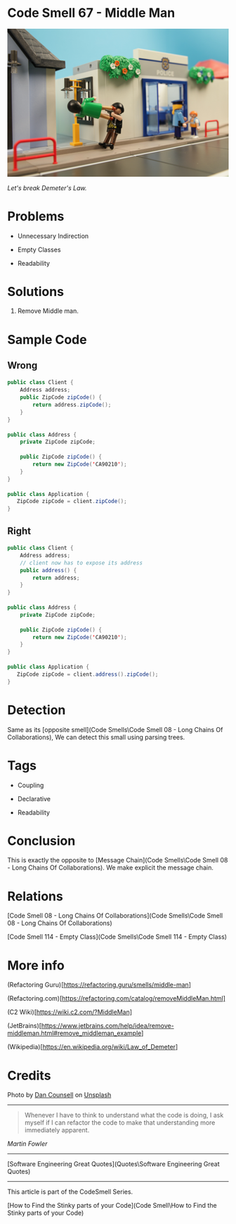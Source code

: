# Code Smell 67 - Middle Man

![Code Smell 67 - Middle Man](dan-counsell-y57MGB34dEE-unsplash.jpg)

*Let's break Demeter's Law.*

# Problems

- Unnecessary Indirection

- Empty Classes

- Readability

# Solutions

1. Remove Middle man.

# Sample Code

## Wrong

[Gist Url]: # (https://gist.github.com/mcsee/8f89b53d0be21a6779e4be53673edf5c)
```java
public class Client {
    Address address;
    public ZipCode zipCode() {
        return address.zipCode();
    }
}

public class Address {
    private ZipCode zipCode;
    
    public ZipCode zipCode() {
        return new ZipCode('CA90210');
    }
}

public class Application {   
   ZipCode zipCode = client.zipCode();
}
```

## Right

[Gist Url]: # (https://gist.github.com/mcsee/63674fe800fca77d3a7edc39bde428c8)
```java
public class Client {
    Address address;
    // client now has to expose its address
    public address() {
        return address;
    }
}

public class Address {
    private ZipCode zipCode;
    
    public ZipCode zipCode() {
        return new ZipCode('CA90210');
    }
}

public class Application {   
   ZipCode zipCode = client.address().zipCode();
}
```

# Detection

Same as its [opposite smell](Code Smells\Code Smell 08 - Long Chains Of Collaborations), We can detect this small using parsing trees.

# Tags

- Coupling

- Declarative

- Readability

# Conclusion

This is exactly the opposite to [Message Chain](Code Smells\Code Smell 08 - Long Chains Of Collaborations). We make explicit the message chain. 

# Relations

[Code Smell 08 - Long Chains Of Collaborations](Code Smells\Code Smell 08 - Long Chains Of Collaborations)

[Code Smell 114 - Empty Class](Code Smells\Code Smell 114 - Empty Class)

# More info

(Refactoring Guru)[https://refactoring.guru/smells/middle-man]

(Refactoring.com)[https://refactoring.com/catalog/removeMiddleMan.html]

(C2 Wiki)[https://wiki.c2.com/?MiddleMan]

(JetBrains)[https://www.jetbrains.com/help/idea/remove-middleman.html#remove_middleman_example]

(Wikipedia)[https://en.wikipedia.org/wiki/Law_of_Demeter]

# Credits

Photo by [Dan Counsell](https://unsplash.com/@dancounsell) on [Unsplash](https://unsplash.com/s/photos/robber)
  
* * *

> Whenever I have to think to understand what the code is doing, I ask myself if I can refactor the code to make that understanding more immediately apparent.

_Martin Fowler_

* * *
 
[Software Engineering Great Quotes](Quotes\Software Engineering Great Quotes)

* * *

This article is part of the CodeSmell Series.

[How to Find the Stinky parts of your Code](Code Smell\How to Find the Stinky parts of your Code)